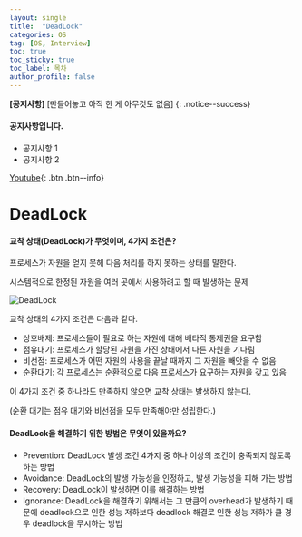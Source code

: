 ```yaml
---
layout: single
title:  "DeadLock"
categories: OS
tag: [OS, Interview]
toc: true
toc_sticky: true
toc_label: 목차
author_profile: false
---
```


**[공지사항]** [만들어놓고 아직 한 게 아무것도 없음]
{: .notice--success}

<div class = "notice">
<h4>공지사항입니다.</h4>
<ul>
    <li>공지사항 1</li>
    <li>공지사항 2</li>
</ul>
</div>

[Youtube](https://youtube.com){: .btn .btn--info}


# DeadLock

#### 교착 상태(DeadLock)가 무엇이며, 4가지 조건은?

프로세스가 자원을 얻지 못해 다음 처리를 하지 못하는 상태를 말한다.

시스템적으로 한정된 자원을 여러 곳에서 사용하려고 할 때 발생하는 문제


![DeadLock]({{site.url}}/images/2025-02-05-first/DeadLock.png)

교착 상태의 4가지 조건은 다음과 같다.

- 상호배제: 프로세스들이 필요로 하는 자원에 대해 배타적 통제권을 요구함
- 점유대기: 프로세스가 할당된 자원을 가진 상태에서 다른 자원을 기다림
- 비선점: 프로세스가 어떤 자원의 사용을 끝날 때까지 그 자원을 빼앗을 수 없음
- 순환대기: 각 프로세스는 순환적으로 다음 프로세스가 요구하는 자원을 갖고 있음

이 4가지 조건 중 하나라도 만족하지 않으면 교착 상태는 발생하지 않는다.

(순환 대기는 점유 대기와 비선점을 모두 만족해야만 성립한다.)

#### DeadLock을 해결하기 위한 방법은 무엇이 있을까요?

- Prevention: DeadLock 발생 조건 4가지 중 하나 이상의 조건이 충족되지 않도록 하는 방법
- Avoidance: DeadLock의 발생 가능성을 인정하고, 발생 가능성을 피해 가는 방법
- Recovery: DeadLock이 발생하면 이를 해결하는 방법
- Ignorance: DeadLock을 해결하기 위해서는 그 만큼의 overhead가 발생하기 때문에 deadlock으로 인한 성능 저하보다 deadlock 해결로 인한 성능 저하가 클 경우 deadlock을 무시하는 방법

